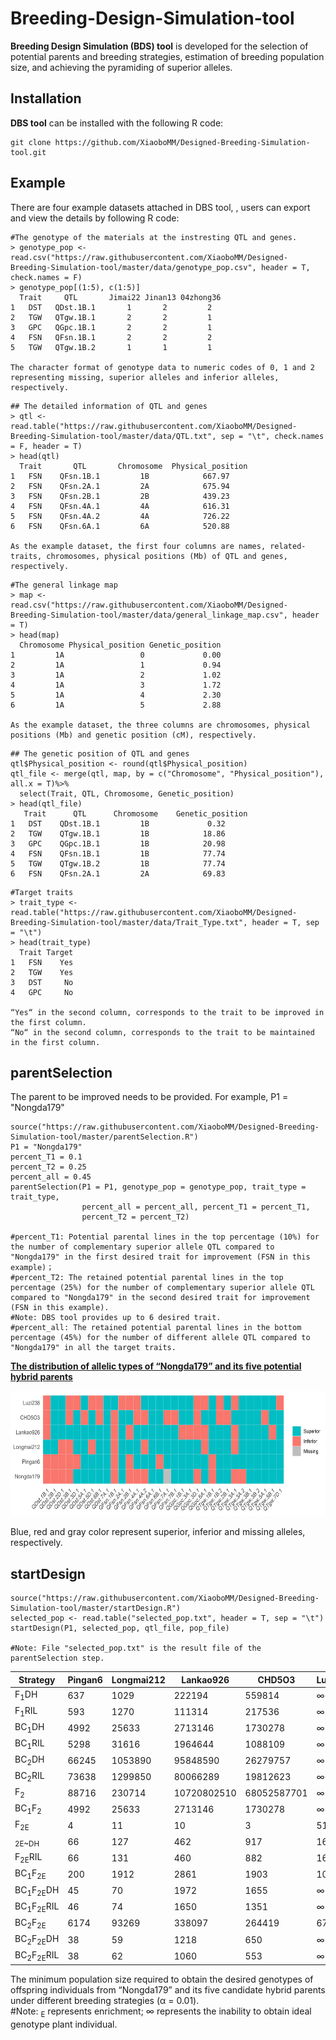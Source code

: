 
# Breeding-Design-Simulation-tool
**Breeding Design Simulation (BDS) tool** is developed for the selection of potential parents and breeding strategies, estimation of breeding population size, and achieving the pyramiding of superior alleles.


## Installation

**DBS tool**  can be installed with the following R code:
```
git clone https://github.com/XiaoboMM/Designed-Breeding-Simulation-tool.git
```
## Example

There are four example datasets attached in DBS tool, , users can export and view the details by following R code:
```
#The genotype of the materials at the instresting QTL and genes.
> genotype_pop <- read.csv("https://raw.githubusercontent.com/XiaoboMM/Designed-Breeding-Simulation-tool/master/data/genotype_pop.csv", header = T, check.names = F)
> genotype_pop[(1:5), c(1:5)]
  Trait     QTL       Jimai22 Jinan13 04zhong36
1   DST   QDst.1B.1       1       2         2
2   TGW   QTgw.1B.1       2       2         1
3   GPC   QGpc.1B.1       2       2         1
4   FSN   QFsn.1B.1       2       2         2
5   TGW   QTgw.1B.2       1       1         1

The character format of genotype data to numeric codes of 0, 1 and 2 representing missing, superior alleles and inferior alleles, respectively.
```


```
## The detailed information of QTL and genes
> qtl <- read.table("https://raw.githubusercontent.com/XiaoboMM/Designed-Breeding-Simulation-tool/master/data/QTL.txt", sep = "\t", check.names = F, header = T)
> head(qtl)
  Trait       QTL       Chromosome  Physical_position
1   FSN    QFsn.1B.1         1B            667.97
2   FSN    QFsn.2A.1         2A            675.94
3   FSN    QFsn.2B.1         2B            439.23
4   FSN    QFsn.4A.1         4A            616.31
5   FSN    QFsn.4A.2         4A            726.22
6   FSN    QFsn.6A.1         6A            520.88

As the example dataset, the first four columns are names, related-traits, chromosomes, physical positions (Mb) of QTL and genes, respectively.
```




```
#The general linkage map
> map <- read.csv("https://raw.githubusercontent.com/XiaoboMM/Designed-Breeding-Simulation-tool/master/data/general_linkage_map.csv", header = T)
> head(map)
  Chromosome Physical_position Genetic_position
1         1A                 0             0.00
2         1A                 1             0.94
3         1A                 2             1.02
4         1A                 3             1.72
5         1A                 4             2.30
6         1A                 5             2.88

As the example dataset, the three columns are chromosomes, physical positions (Mb) and genetic position (cM), respectively.
```


```
## The genetic position of QTL and genes
qtl$Physical_position <- round(qtl$Physical_position)
qtl_file <- merge(qtl, map, by = c("Chromosome", "Physical_position"), all.x = T)%>%
  select(Trait, QTL, Chromosome, Genetic_position)
> head(qtl_file)
   Trait      QTL      Chromosome    Genetic_position
1   DST    QDst.1B.1         1B             0.32
2   TGW    QTgw.1B.1         1B            18.86
3   GPC    QGpc.1B.1         1B            20.98
4   FSN    QFsn.1B.1         1B            77.74
5   TGW    QTgw.1B.2         1B            77.74
6   FSN    QFsn.2A.1         2A            69.83

```



```
#Target traits
> trait_type <- read.table("https://raw.githubusercontent.com/XiaoboMM/Designed-Breeding-Simulation-tool/master/data/Trait_Type.txt", header = T, sep = "\t")
> head(trait_type)
  Trait Target
1   FSN    Yes
2   TGW    Yes
3   DST     No
4   GPC     No

“Yes“ in the second column, corresponds to the trait to be improved in the first column.
“No“ in the second column, corresponds to the trait to be maintained in the first column.
```

## parentSelection

The parent to be improved needs to be provided. For example, P1 = "Nongda179"
```
source("https://raw.githubusercontent.com/XiaoboMM/Designed-Breeding-Simulation-tool/master/parentSelection.R")
P1 = "Nongda179"
percent_T1 = 0.1
percent_T2 = 0.25
percent_all = 0.45
parentSelection(P1 = P1, genotype_pop = genotype_pop, trait_type = trait_type, 
                percent_all = percent_all, percent_T1 = percent_T1, 
                percent_T2 = percent_T2)

#percent_T1: Potential parental lines in the top percentage (10%) for the number of complementary superior allele QTL compared to "Nongda179" in the first desired trait for improvement (FSN in this example)；
#percent_T2: The retained potential parental lines in the top percentage (25%) for the number of complementary superior allele QTL compared to "Nongda179" in the second desired trait for improvement (FSN in this example).
#Note: DBS tool provides up to 6 desired trait.
#percent_all: The retained potential parental lines in the bottom percentage (45%) for the number of different allele QTL compared to "Nongda179" in all the target traits.
```
**[The distribution of allelic types of “Nongda179” and its five potential hybrid parents](https://raw.githubusercontent.com/XiaoboMM/Designed-Breeding-Simulation-tool/master/data/Figure1.jpg)**
<p align="center">
<a href="https://raw.githubusercontent.com/XiaoboMM/Designed-Breeding-Simulation-tool/master/data/Figure1.jpg">
<img src="data/Figure1.jpg" height="200px" width="600px">
</a>
</p>

Blue, red and gray color represent superior, inferior and missing alleles, respectively.


## startDesign
```
source("https://raw.githubusercontent.com/XiaoboMM/Designed-Breeding-Simulation-tool/master/startDesign.R")
selected_pop <- read.table("selected_pop.txt", header = T, sep = "\t")
startDesign(P1, selected_pop, qtl_file, pop_file)

#Note: File "selected_pop.txt" is the result file of the parentSelection step.

```


|Strategy|Pingan6|Longmai212|Lankao926|CHD5O3|Luzi238|
|--|--|--|--|--|--|
|F<sub>1</sub>DH|637|1029|222194|559814|∞|
|F<sub>1</sub>RIL|593|1270|111314|217536|∞|
|BC<sub>1</sub>DH|4992|25633|2713146|1730278|∞|
|BC<sub>1</sub>RIL|5298|31616|1964644|1088109|∞|
|BC<sub>2</sub>DH|66245|1053890|95848590|26279757|∞|
|BC<sub>2</sub>RIL|73638|1299850|80066289|19812623|∞|
|F<sub>2</sub>|88716|230714|10720802510|68052587701|∞|
|BC<sub>1</sub>F<sub>2</sub>|4992|25633|2713146|1730278|∞|
|F<sub>2E</sub>|4|11|10|3|51|
|<sub>2E~DH|66|127|462|917|1601|
|F<sub>2E</sub>RIL|66|131|460|882|1616|
|BC<sub>1</sub>F<sub>2E</sub>|200|1912|2861|1903|10456|
|BC<sub>1</sub>F<sub>2E</sub>DH|45|70|1972|1655|∞|
|BC<sub>1</sub>F<sub>2E</sub>RIL|46|74|1650|1351|∞|
|BC<sub>2</sub>F<sub>2E</sub>|6174|93269|338097|264419|676480|
|BC<sub>2</sub>F<sub>2E</sub>DH|38|59|1218|650|∞|
|BC<sub>2</sub>F<sub>2E</sub>RIL|38|62|1060|553|∞|

The minimum population size required to obtain the desired genotypes of offspring individuals from “Nongda179” and its five candidate hybrid parents under different breeding strategies (α = 0.01).  
#Note: <sub>E</sub> represents enrichment; ∞ represents the inability to obtain ideal genotype plant individual.

